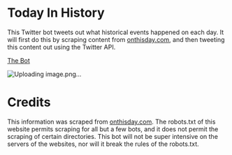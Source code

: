 # Today In History

This Twitter bot tweets out what historical events happened on each day. It will first do this by scraping content from [onthisday.com](https://www.onthisday.com/), and then tweeting this content out using the Twitter API.

[The Bot](https://x.com/TodaysHistoryXY)


![Uploading image.png…]()


# Credits
This information was scraped from [onthisday.com](https://www.onthisday.com/). The robots.txt of this website permits scraping for all but a few bots, and it does not permit the scraping of certain directories. This bot will not be super intensive on the servers of the websites, nor will it break the rules of the robots.txt.
